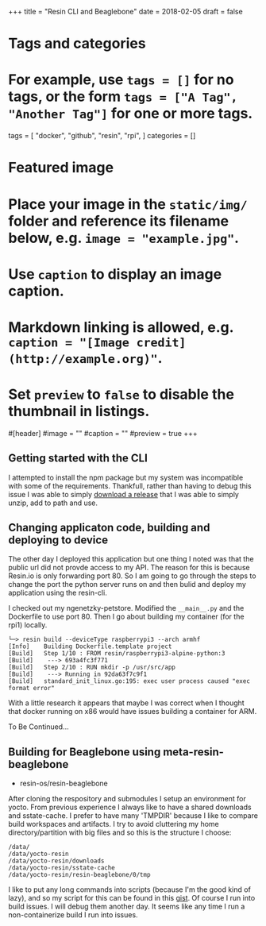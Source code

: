 +++
title = "Resin CLI and Beaglebone"
date = 2018-02-05
draft = false

# Tags and categories
# For example, use `tags = []` for no tags, or the form `tags = ["A Tag", "Another Tag"]` for one or more tags.
tags = [
    "docker",
    "github",
    "resin",
    "rpi",
]
categories = []

# Featured image
# Place your image in the `static/img/` folder and reference its filename below, e.g. `image = "example.jpg"`.
# Use `caption` to display an image caption.
#   Markdown linking is allowed, e.g. `caption = "[Image credit](http://example.org)"`.
# Set `preview` to `false` to disable the thumbnail in listings.
#[header]
#image = ""
#caption = ""
#preview = true
+++

## Getting started with the CLI

I attempted to install the npm package but my system was incompatible with some
of the requirements. Thankfull, rather than having to debug this issue I was
able to simply [download a release](https://github.com/resin-io/resin-cli/releases)
that I was able to simply unzip, add to path and use.

## Changing applicaton code, building and deploying to device

The other day I deployed this application but one thing I noted was that the
public url did not provde access to my API. The reason for this is because
Resin.io is only forwarding port 80. So I am going to go through the steps
to change the port the python server runs on and then bulid and deploy my
application using the resin-cli.

I checked out my ngenetzky-petstore. Modified the `__main__.py` and the
Dockerfile to use port 80. Then I go about building my container (for the rpi1)
locally.

```
└─> resin build --deviceType raspberrypi3 --arch armhf
[Info]    Building Dockerfile.template project
[Build]   Step 1/10 : FROM resin/raspberrypi3-alpine-python:3
[Build]    ---> 693a4fc3f771
[Build]   Step 2/10 : RUN mkdir -p /usr/src/app
[Build]    ---> Running in 92da63f7c9f1
[Build]   standard_init_linux.go:195: exec user process caused "exec format error"
```

With a little research it appears that maybe I was correct when I thought that
docker running on x86 would have issues building a container for ARM.

To Be Continued...

## Building for Beaglebone using meta-resin-beaglebone

- resin-os/resin-beaglebone

After cloning the respository and submodules I setup an environment for yocto.
From previous experience I always like to have a shared downloads and
sstate-cache. I prefer to have many 'TMPDIR' because I like to compare build
workspaces and artifacts. I try to avoid cluttering my home directory/partition
with big files and so this is the structure I choose:

```
/data/
/data/yocto-resin
/data/yocto-resin/downloads
/data/yocto-resin/sstate-cache
/data/yocto-resin/resin-beaglebone/0/tmp
```

I like to put any long commands into scripts (because I'm the good kind of
lazy), and so my script for this can be found in this
[gist](https://gist.github.com/NGenetzky/3c943d3766ba5dc16d0cccad0030e4ea). Of
course I run into build issues. I will debug them another day. It seems like
any time I run a non-containerize build I run into issues.
